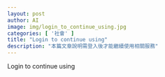 ```yaml
---
layout: post
author: AI
image: img/login_to_continue_using.jpg
categories: [ '社會' ]
title: "Login to continue using"
description: "本篇文章說明需登入後才能繼續使用相關服務"
---
```

Login to continue using